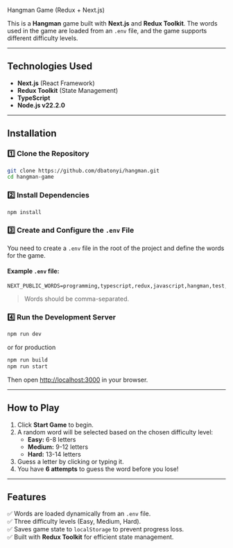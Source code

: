 Hangman Game (Redux + Next.js)  

This is a **Hangman** game built with **Next.js** and **Redux Toolkit**. The words used in the game are loaded from an `.env` file, and the game supports different difficulty levels.

---

## Technologies Used  

- **Next.js** (React Framework)  
- **Redux Toolkit** (State Management)  
- **TypeScript**  
- **Node.js v22.2.0**  

---

## Installation  

### 1️⃣ Clone the Repository  

```sh
git clone https://github.com/dbatonyi/hangman.git
cd hangman-game
```

### 2️⃣ Install Dependencies  

```sh
npm install
```

### 3️⃣ Create and Configure the `.env` File  

You need to create a `.env` file in the root of the project and define the words for the game.  

#### Example `.env` file:  

```env
NEXT_PUBLIC_WORDS=programming,typescript,redux,javascript,hangman,test,example
```

> Words should be comma-separated.  

### 4️⃣ Run the Development Server  

```sh
npm run dev
```

or for production

```sh
npm run build
npm run start
```

Then open [http://localhost:3000](http://localhost:3000) in your browser.  

---

## How to Play  

1. Click **Start Game** to begin.  
2. A random word will be selected based on the chosen difficulty level:  
   - **Easy:** 6-8 letters  
   - **Medium:** 9-12 letters  
   - **Hard:** 13-14 letters  
3. Guess a letter by clicking or typing it.  
4. You have **6 attempts** to guess the word before you lose!  

---

## Features  

✅ Words are loaded dynamically from an `.env` file.  
✅ Three difficulty levels (Easy, Medium, Hard).  
✅ Saves game state to `localStorage` to prevent progress loss.  
✅ Built with **Redux Toolkit** for efficient state management.  